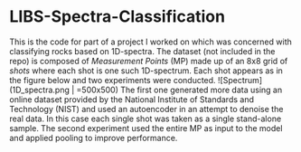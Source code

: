 # LIBS-Spectra-Classification

This is the code for part of a project I worked on which was concerned with classifying rocks based on 1D-spectra. The dataset (not included in the repo) is composed of _Measurement Points_ (MP) made up of an 8x8 grid of _shots_ where each shot is one such 1D-spectrum. Each shot appears as in the figure below and two experiments were conducted.
![Spectrum](1D_spectra.png | =500x500)
The first one generated more data using an online dataset provided by the National Institute of Standards and Technology (NIST) and used an autoencoder in an attempt to denoise the real data. In this case each single shot was taken as a single stand-alone sample. The second experiment used the entire MP as input to the model and applied pooling to improve performance.
